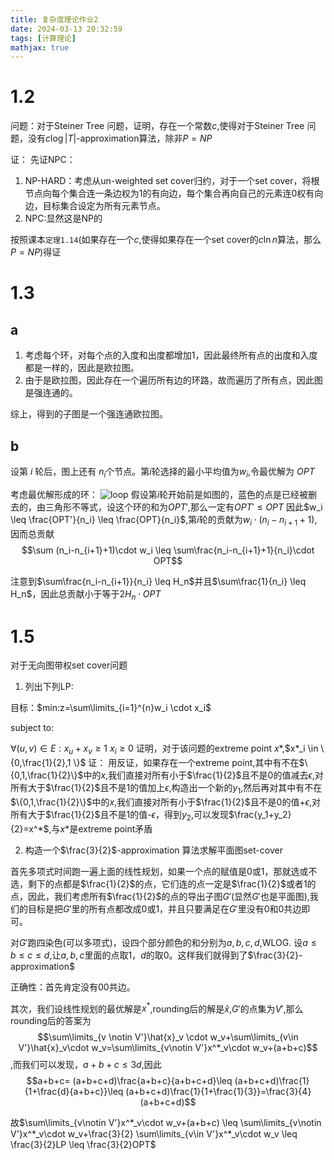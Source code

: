 ```yaml
---
title: 复杂度理论作业2
date: 2024-03-13 20:32:59
tags: [计算理论]
mathjax: true
---
```


# 1.2
问题：对于Steiner Tree 问题，证明，存在一个常数$c$,使得对于Steiner Tree 问题，没有$c\log |T|$-approximation算法，除非$P=NP$

证：
先证NPC：
1. NP-HARD：考虑从un-weighted set cover归约，对于一个set cover，将根节点向每个集合连一条边权为1的有向边，每个集合再向自己的元素连0权有向边，目标集合设定为所有元素节点。
2. NPC:显然这是NP的

按照课本```定理1.14```(如果存在一个$c$,使得如果存在一个set cover的$c\ln n$算法，那么$P=NP$)得证

# 1.3
## a
1. 考虑每个环，对每个点的入度和出度都增加1，因此最终所有点的出度和入度都是一样的，因此是欧拉图。
2. 由于是欧拉图，因此存在一个遍历所有边的环路，故而遍历了所有点，因此图是强连通的。

综上，得到的子图是一个强连通欧拉图。

## b
设第 $i$ 轮后，图上还有 $n_i$个节点。第$i$轮选择的最小平均值为$w_i$,令最优解为 $OPT$

考虑最优解形成的环：
![loop](loop.jpg)
假设第$i$轮开始前是如图的，蓝色的点是已经被删去的，由三角形不等式，设这个环的和为$OPT'$,那么一定有$OPT' \leq OPT$ 因此$w_i \leq \frac{OPT'}{n_i} \leq \frac{OPT}{n_i}$,第$i$轮的贡献为$w_i\cdot (n_i-n_{i+1}+1)$,因而总贡献$$\sum (n_i-n_{i+1}+1)\cdot w_i \leq \sum\frac{n_i-n_{i+1}+1}{n_i}\cdot OPT$$

注意到$\sum\frac{n_i-n_{i+1}}{n_i} \leq H_n$并且$\sum\frac{1}{n_i} \leq H_n$，因此总贡献小于等于$2H_n\cdot OPT$

# 1.5
对于无向图带权set cover问题

1. 列出下列LP:

 目标：$min:z=\sum\limits_{i=1}^{n}w_i \cdot x_i$

 subject to:

 $\forall (u,v) \in E:x_u+x_v \geq1$
$x_i \geq 0$
证明，对于该问题的extreme point $x*$,$x*_i \in \{0,\frac{1}{2},1 \}$
证：
用反证，如果存在一个extreme point,其中有不在$\{0,1,\frac{1}{2}\}$中的$x$,我们直接对所有小于$\frac{1}{2}$且不是0的值减去$\epsilon$,对所有大于$\frac{1}{2}$且不是1的值加上$\epsilon$,构造出一个新的$y_1$,然后再对其中有不在$\{0,1,\frac{1}{2}\}$中的$x$,我们直接对所有小于$\frac{1}{2}$且不是0的值+$\epsilon$,对所有大于$\frac{1}{2}$且不是1的值-$\epsilon$，得到$y_2$,可以发现$\frac{y_1+y_2}{2}=x^*$,与$x*$是extreme point矛盾

2. 构造一个$\frac{3}{2}$-approximation 算法求解平面图set-cover

首先多项式时间跑一遍上面的线性规划，如果一个点的赋值是0或1，那就选或不选，剩下的点都是$\frac{1}{2}$的点，它们连的点一定是$\frac{1}{2}$或者$1$的点，因此，我们考虑所有$\frac{1}{2}$的点的导出子图$G'$(显然$G'$也是平面图),我们的目标是把$G'$里的所有点都改成0或1，并且只要满足在$G'$里没有0和0共边即可。

对$G'$跑四染色(可以多项式)，设四个部分颜色的和分别为$a,b,c,d$,WLOG. 设$a\leq b\leq c\leq d$,让$a,b,c$里面的点取1，$d$的取0。这样我们就得到了$\frac{3}{2}-approximation$

正确性：首先肯定没有00共边。

其次，我们设线性规划的最优解是$x^*$,rounding后的解是$\hat{x}$,$G'$的点集为$V'$,那么rounding后的答案为$$\sum\limits_{v \notin V'}\hat{x}_v \cdot w_v+\sum\limits_{v\in V'}\hat{x}_v\cdot w_v=\sum\limits_{v\notin V'}x^*_v\cdot w_v+(a+b+c)$$,而我们可以发现，$a+b+c\leq 3d$,因此$$a+b+c= (a+b+c+d)\frac{a+b+c}{a+b+c+d}\leq (a+b+c+d)\frac{1}{1+\frac{d}{a+b+c}}\leq (a+b+c+d)\frac{1}{1+\frac{1}{3}}=\frac{3}{4}(a+b+c+d)$$

故$\sum\limits_{v\notin V'}x^*_v\cdot w_v+(a+b+c) \leq \sum\limits_{v\notin V'}x^*_v\cdot w_v+\frac{3}{2} \sum\limits_{v\in V'}x^*_v\cdot w_v \leq \frac{3}{2}LP \leq \frac{3}{2}OPT$